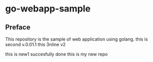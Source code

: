 # go-webapp-sample



## Preface
This repository is the sample of web application using golang.
this is second v.0.01.1
this 3nline v2

this is new1
succesfully done 
this is my new repo
